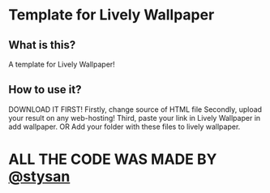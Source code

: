 # Template for Lively Wallpaper
## What is this?
A template for Lively Wallpaper!
## How to use it?
DOWNLOAD IT FIRST!
Firstly, change source of HTML file
Secondly, upload your result on any web-hosting!
Third, paste your link in Lively Wallpaper in add wallpaper.
OR
Add your folder with these files to lively wallpaper.

# ALL THE CODE WAS MADE BY [@stysan](https://stysan.github.io/)
